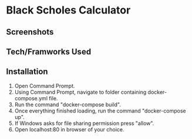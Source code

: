 # Black Scholes Calculator
## Screenshots
## Tech/Framworks Used
## Installation
1. Open Command Prompt.
2. Using Command Prompt, navigate to folder containing docker-compose.yml file.
3. Run the command "docker-compose build".
4. Once everything finished loading, run the command "docker-compose up".
5. If Windows asks for file sharing permission press "allow".
6. Open localhost:80 in browser of your choice.
